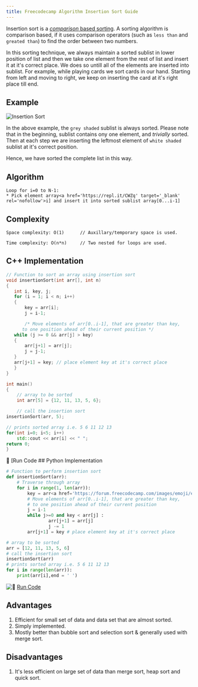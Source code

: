 ```yaml
---
title: Freecodecamp Algorithm Insertion Sort Guide
---
```

Insertion sort is a <a href='https://en.wikipedia.org/wiki/Comparison_sort' target='_blank' rel='nofollow'>_comparison_ based sorting</a>. A sorting algorithm is comparison based, if it uses comparison operators (such as `less than` and `greated than`) to find the order between two numbers.

In this sorting technique, we always maintain a sorted sublist in lower position of list and then we take one element from the rest of list and insert it at it's correct place. We does so untill all of the elements are inserted into sublist. For example, while playing cards we sort cards in our hand. Starting from left and moving to right, we keep on inserting the card at it's right place till end.

## Example

![Insertion Sort](//discourse-user-assets.s3.amazonaws.com/original/2X/2/289cddf207e54981a05b56d9c267d078ed827c8b.png)

In the above example, the `grey shaded` sublist is always sorted. Please note that in the beginning, sublist contains ony one element, and _trivially_ sorted. Then at each step we are inserting the leftmost element of `white shaded` sublist at it's correct position.

Hence, we have sorted the complete list in this way.

## Algorithm

```text
Loop for i=0 to N-1:
* Pick element array<a href='https://repl.it/CWZq' target='_blank' rel='nofollow'>i] and insert it into sorted sublist array[0...i-1]
```

## Complexity

```text
Space complexity: O(1)      // Auxillary/temporary space is used.

Time complexity: O(n*n)     // Two nested for loops are used.
```

## C++ Implementation

```cpp
// Function to sort an array using insertion sort
void insertionSort(int arr[], int n)
{
   int i, key, j;
   for (i = 1; i < n; i++)
   {
       key = arr[i];
       j = i-1;

       /* Move elements of arr[0..i-1], that are greater than key,
      to one position ahead of their current position */
   while (j >= 0 && arr[j] > key)
   {
       arr[j+1] = arr[j];
       j = j-1;
   }
   arr[j+1] = key; // place element key at it's correct place
   }
}

int main()
{
    // array to be sorted
    int arr[5] = {12, 11, 13, 5, 6};

    // call the insertion sort
insertionSort(arr, 5);

// prints sorted array i.e. 5 6 11 12 13
for(int i=0; i<5; i++)
    std::cout << arr[i] << " ";
return 0;
}
```

:rocket: [Run Code</a> ## Python Implementation

```python
# Function to perform insertion sort
def insertionSort(arr):
    # Traverse through array
    for i in range(1, len(arr)):
        key = arr<a href='https://forum.freecodecamp.com/images/emoji/emoji_one/rocket.png?v=3 ":rocket:"' target='_blank' rel='nofollow'>i]
        # Move elements of arr[0..i-1], that are greater than key,
        # to one position ahead of their current position
        j = i-1
        while j>=0 and key < arr[j] :
                arr[j+1] = arr[j]
                j -= 1
        arr[j+1] = key # place element key at it's correct place

# array to be sorted
arr = [12, 11, 13, 5, 6]
# call the insertion sort
insertionSort(arr)
# prints sorted array i.e. 5 6 11 12 13
for i in range(len(arr)):
    print(arr[i],end = ' ')
```

![:rocket:](https://forum.freecodecamp.com/images/emoji/emoji_one/rocket.png?v=3 ":rocket:") <a href='https://repl.it/CWZi' target='_blank' rel='nofollow'>Run Code</a>

## Advantages

1.  Efficient for small set of data and data set that are almost sorted.
2.  Simply implemented.
3.  Mostly better than bubble sort and selection sort & generally used with merge sort.

## Disadvantages

1.  It's less efficient on large set of data than merge sort, heap sort and quick sort.
